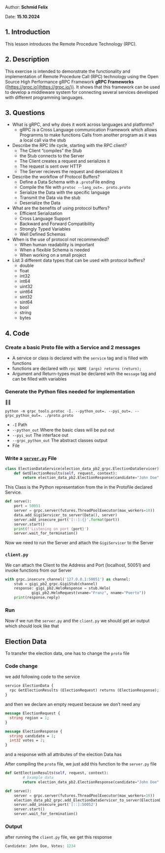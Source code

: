 Author: **Schmid Felix**

Date: **15.10.2024**

## 1. Introduction

This lesson introduces the Remote Procedure Technology (RPC).

## 2. Description

This exercise is intended to demonstrate the functionality and 
implementation of Remote Procedure Call (RPC) technology using the Open Source High Performance gRPC Framework **gRPC Frameworks** ([https://grpc.io](https://grpc.io/)). It shows that this framework can be used to develop a middleware system for connecting several services developed with different programming languages.

## 3. Questions

- What is gRPC, and why does it work across languages and platforms?
    - gRPC is a Cross Language communication Framework which allows Programms to make functions Calls from another program as it was a local call via the stub
- Describe the RPC life cycle, starting with the RPC client?
    - The  Client “compiles” the Stub
    - the Stub connects to the Server
    - The Client creates a request and serializes it
    - The request is sent over HTTP
    - The Server recieves the request and deserializes it
- Describe the workflow of Protocol Buffers?
    - Define a Data Schema with a `.proto`File ending
    - Compile the file with `protoc --lang_out=. proto.proto`
    - Serialize the Data with the specific language
    - Transmit the Data via the stub
    - Deserialize the Data
- What are the benefits of using protocol buffers?
    - Efficient Serialization
    - Cross Language Support
    - Backward and Forward Compatibility
    - Strongly Typed Variables
    - Well Defined Schemas
- When is the use of protocol not recommended?
    - When human readability is important
    - When a flexible Schema is needed
    - When working on a small project
- List 3 different data types that can be used with protocol buffers?
    - double
    - float
    - int32
    - int64
    - uint32
    - uint64
    - sint32
    - sint64
    - bool
    - string
    - bytes

## 4. Code

### Create a basic Proto file with a Service and 2 messages

- A service or class is declared with the `service` tag and is filled with functions
- functions are declared with `rpc NAME (args) returns (return);`
- Argument and Return-types must be declared with the `message` tag and can be filled with variables

### Generate the Python files needed for implementation

<aside>
🧑‍💻

`python -m grpc_tools.protoc -I. --python_out=. --pyi_out=. --grpc_python_out=. ./proto.proto`

</aside>

- `-I` Path
- `--python_out` Where the basic class will be put out
- `--pyi_out` The interface out
- `--grpc_python_out` The abstract classes output
- File

### Write a [`server.py`](http://server.py) File

```python
class ElectionDataService(election_data_pb2_grpc.ElectionDataServicer):
    def GetElectionResults(self, request, context):
        return election_data_pb2.ElectionResponse(candidate="John Doe", votes=1234)
```

This Class is the Python representation from the in the Protofile declared Service.

```python
def serve():
    port = 50051
    server = grpc.server(futures.ThreadPoolExecutor(max_workers=10))
    data.add_GigiServicer_to_server(Data(), server)
    server.add_insecure_port('[::]:{}'.format(port))
    server.start()
    print(f'Listening on port {port}')
    server.wait_for_termination()
```

Now we need to run the Server and attach the `GigiServicer` to the Server

### `client.py`

We can attach the Client to the Address and Port (localhost, 50051) and invoke functions from our Server

```python
with grpc.insecure_channel('127.0.0.1:50051') as channel:
    stub = gigi_pb2_grpc.GigiStub(channel)
    response: gigi_pb2.HeloResponse = stub.Helo(
		    gigi_pb2.HeloRequest(vname="Franz", nname="Puerto"))
    print(response.reply)
```

### Run

Now if we run the `server.py` and the `client.py` we should get an output which should look like that

## Election Data

To transfer the election data, one has to change the `proto` file

### Code change

we add following code to the service

```protobuf
service ElectionData {
  rpc GetElectionResults (ElectionRequest) returns (ElectionResponse);
}
```

and then we declare an empty request because we don’t need any

```protobuf
message ElectionRequest {
  string region = 1;
}

message ElectionResponse {
  string candidate = 1;
  int32 votes = 2;
}
```

and a response with all attributes of the election Data has

After compiling the `proto` file, we just add this function to the `server.py` file

```python
def GetElectionResults(self, request, context):
        # Example data
        return election_data_pb2.ElectionResponse(candidate="John Doe", votes=1234)

def serve():
    server = grpc.server(futures.ThreadPoolExecutor(max_workers=10))
    election_data_pb2_grpc.add_ElectionDataServicer_to_server(ElectionDataService(), server)
    server.add_insecure_port('[::]:50052')
    server.start()
    server.wait_for_termination()

```

### Output

after running the `client.py` file, we get this response

```protobuf
Candidate: John Doe, Votes: 1234
```
